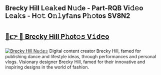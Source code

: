 ## Brecky Hill L𝚎a𝚔ed N𝚞𝚍e - Part-RQB Vi𝚍𝚎o L𝚎a𝚔s - H𝚘𝚝 O𝚗𝚕yf𝚊ns P𝚑𝚘tos SV8N2

# <h2><a href="http://kf5zwbj.oniu.top/?m=Brecky+Hill">🔗👉 🔴 Brecky Hill P𝚑ot𝚘𝚜 V𝚒d𝚎o</a></h2>

[![Brecky Hill Nu𝚍e𝚜](https://i.imgur.com/0qMVB7G.gif)](http://kf5zwbj.oniu.top/?m=Brecky+Hill)
Digital content creator Brecky Hill, famed for publishing dance and lifestyle ideas, through performances and personal vlogs. Visionary designer Brecky Hill, famed for their innovative and inspiring designs in the world of fashion.  
